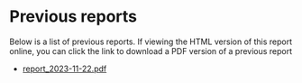 # Previous reports

Below is a list of previous reports. If viewing the HTML version of this report online, you can click the link to download a PDF version of a previous report
* [report_2023-11-22.pdf](../reports/report_2023-11-22.pdf)

